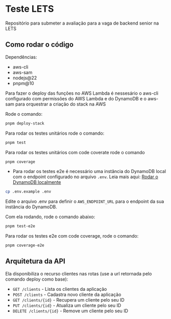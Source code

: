 # Teste LETS

Repositório para submeter a avaliação para a vaga de backend senior na LETS

## Como rodar o código

Dependências:

- aws-cli
- aws-sam
- nodejs@22
- pnpm@10

Para fazer o deploy das funções no AWS Lambda é nessesário o aws-cli
configurado com permissões do AWS Lambda e do DynamoDB e o aws-sam
para orquestrar a criação do stack na AWS

Rode o comando:

```sh
pnpm deploy-stack
```

Para rodar os testes unitários rode o comando:

```sh
pnpm test
```

Para rodar os testes unitários com code coverate rode o comando

```sh
pnpm coverage
```

- Para rodar os testes e2e é necessário uma instância do DynamoDB local com o
  endpoint configurado no arquivo `.env`. Leia mais aqui: [Rodar o DynamoDB localmente](https://docs.aws.amazon.com/amazondynamodb/latest/developerguide/DynamoDBLocal.DownloadingAndRunning.html#docker)

```sh
cp .env.example .env
```

Edite o arquivo .env para definir o `AWS_ENDPOINT_URL` para o endpoint da sua
instância do DynamoDB.

Com ela rodando, rode o comando abaixo:

```sh
pnpm test-e2e
```

Para rodar os testes e2e com code coverage, rode o comando:

```sh
pnpm coverage-e2e
```

## Arquitetura da API

Ela disponibiliza o recurso clientes nas rotas (use a url retornada pelo comando
deploy como base):

- `GET /clients` - Lista os clientes da aplicação
- `POST /clients` - Cadastra novo cliente da aplicação
- `GET /clients/{id}` - Recupera um cliente pelo seu ID
- `PUT /clients/{id}` - Atualiza um cliente pelo seu ID
- `DELETE /clients/{id}` - Remove um cliente pelo seu ID
